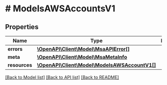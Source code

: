 # # ModelsAWSAccountsV1

## Properties

Name | Type | Description | Notes
------------ | ------------- | ------------- | -------------
**errors** | [**\OpenAPI\Client\Model\MsaAPIError[]**](MsaAPIError.md) |  |
**meta** | [**\OpenAPI\Client\Model\MsaMetaInfo**](MsaMetaInfo.md) |  |
**resources** | [**\OpenAPI\Client\Model\ModelsAWSAccountV1[]**](ModelsAWSAccountV1.md) |  |

[[Back to Model list]](../../README.md#models) [[Back to API list]](../../README.md#endpoints) [[Back to README]](../../README.md)
